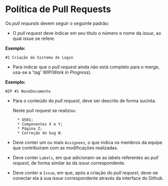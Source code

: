 # Política de Pull Requests

Os _pull requests_ devem seguir o seguinte padrão:

* O _pull request_ deve indicar em seu título o número e nome da _issue_, ao qual _issue_ se refere.

**Exemplo:**

    #1 Criação do Sistema de Login

* Para indicar que o _pull request_ ainda não está completo para o merge, usa-se a 'tag' WIP(_Work in Progress_).

**Exemplo:**

    WIP #1 NovoDocumento

* Para o conteúdo do _pull request_, deve ser descrito de forma sucinta.

    Neste pull request se realizou:
    
        * US01;
        * Componentes X e Y;
        * Página Z;
        * Correção do bug W.

* Deve conter um ou mais ```Assignees```, o que indica os membros da equipe que contribuíram com as modificações realizadas.

* Deve conter ```Labels```, em que adicionam-se as labels referentes ao _pull request_, de forma similar às da _issue_ correspondente.

* Deve conter a ```Issue```, em que, após a criação do _pull request_, deve-se conectar ela à sua _issue_ correspondente através da interface do Github.
